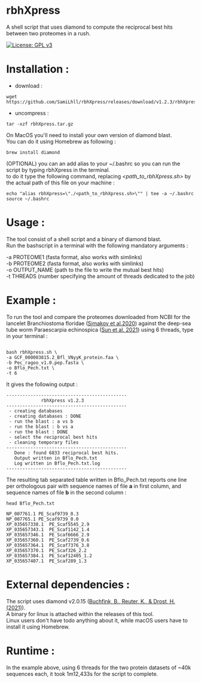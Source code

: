  
 # rbhXpress
  
A shell script that uses diamond to compute the reciprocal best hits between two proteomes in a rush.  

[![License: GPL v3](https://img.shields.io/badge/License-GPLv3-blue.svg)](https://www.gnu.org/licenses/gpl-3.0)

# Installation :

* download :
```{bash}
wget https://github.com/SamiLhll/rbhXpress/releases/download/v1.2.3/rbhXpress.tar.gz
```
* uncompress :
```{bash}
tar -xzf rbhXpress.tar.gz
```
On MacOS you'll need to install your own version of diamond blast.   
You can do it using Homebrew as following :

```{bash}
brew install diamond
```

(OPTIONAL) you can an add alias to your ~/.bashrc so you can run the script by typing rbhXpress in the terminal.   
to do it type the following command, replacing *<path_to_rbhXpress.sh>* by the actual path of this file on your machine :

```{bash}
echo "alias rbhXpress=\"./<path_to_rbhXpress.sh>\"" | tee -a ~/.bashrc
source ~/.bashrc
```


# Usage : 

The tool consist of a shell script and a binary of diamond blast.   
Run the bashscript in a terminal with the following mandatory arguments :   

-a PROTEOME1 (fasta format, also works with simlinks)   
-b PROTEOME2 (fasta format, also works with simlinks)   
-o OUTPUT_NAME (path to the file to write the mutual best hits)   
-t THREADS (number specifying the amount of threads dedicated to the job)   

# Example : 

To run the tool and compare the proteomes downloaded from NCBI for the lancelet Branchiostoma floridae ([Simakov et al.2020](https://doi.org/10.1038/s41559-020-1156-z)) against the deep-sea tube worm Paraescarpia echinospica ([Sun et al. 2021](https://doi.org/10.1093/molbev/msab203)) using 6 threads, type in your terminal :

```{bash}

bash rbhXpress.sh \
-a GCF_000003815.2_Bfl_VNyyK_protein.faa \
-b Pec_ragoo_v1.0.pep.fasta \
-o Bflo_Pech.txt \
-t 6

```

It gives the following output :   

```{bash}
---------------------------------------------
             rbhXpress v1.2.3
---------------------------------------------
 - creating databases
 - creating databases : DONE
 - run the blast : a vs b
 - run the blast : b vs a
 - run the blast : DONE
 - select the reciprocal best hits
 - cleaning temporary files
---------------------------------------------
   Done : found 6833 reciprocal best hits.
   Output written in Bflo_Pech.txt
   Log written in Bflo_Pech.txt.log
---------------------------------------------
```

The resulting tab separated table written in Bflo_Pech.txt reports one line per orthologous pair with sequence names of file **a** in first column, and sequence names of file **b** in the second column :

```{bash}
head Bflo_Pech.txt
```

```{bash}
NP_007761.1	PE_Scaf9739_0.3
NP_007765.1	PE_Scaf9739_0.0
XP_035657338.1	PE_Scaf5545_2.9
XP_035657343.1	PE_Scaf1142_1.4
XP_035657346.1	PE_Scaf6666_2.9
XP_035657360.1	PE_Scaf2739_0.6
XP_035657364.1	PE_Scaf7376_3.8
XP_035657370.1	PE_Scaf326_2.2
XP_035657384.1	PE_Scaf12405_1.2
XP_035657407.1	PE_Scaf289_1.3
```


# External dependencies :

The script uses diamond v2.0.15 ([Buchfink, B., Reuter, K., & Drost, H. (2021)](https://doi.org/10.1038/s41592-021-01101-x)).   
A binary for linux is attached within the releases of this tool.   
Linux users don't have todo anything about it, while macOS users have to install it using Homebrew.


# Runtime :

In the example above, using 6 threads for the two protein datasets of ~40k sequences each, it took 1m12,433s for the script to complete.

